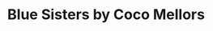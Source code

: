 ---
title: Blue Sisters by Coco Mellors
categories: [Fiction Literature,Novel]
tags: [Story,America]
---